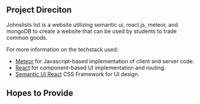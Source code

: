## Project Direciton

Johnslists list is a website utilizing semantic ui, react.js, meteor, and mongoDB to create a website that can be used by students to trade common goods. 

For more information on the techstack used:

* [Meteor](https://www.meteor.com/) for Javascript-based implementation of client and server code. 
* [React](https://reactjs.org/) for component-based UI implementation and routing.
* [Semantic UI React](https://react.semantic-ui.com/) CSS Framework for UI design.

## Hopes to Provide
